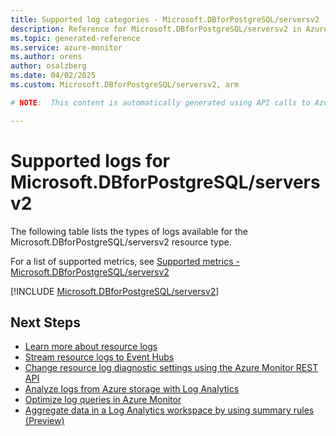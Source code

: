 ```yaml
---
title: Supported log categories - Microsoft.DBforPostgreSQL/serversv2
description: Reference for Microsoft.DBforPostgreSQL/serversv2 in Azure Monitor Logs.
ms.topic: generated-reference
ms.service: azure-monitor
ms.author: orens
author: osalzberg
ms.date: 04/02/2025
ms.custom: Microsoft.DBforPostgreSQL/serversv2, arm

# NOTE:  This content is automatically generated using API calls to Azure. Any edits made on these files will be overwritten in the next run of the script. 

---
```





# Supported logs for Microsoft.DBforPostgreSQL/serversv2  
The following table lists the types of logs available for the Microsoft.DBforPostgreSQL/serversv2 resource type.
  
  
  
For a list of supported metrics, see [Supported metrics - Microsoft.DBforPostgreSQL/serversv2](../supported-metrics/microsoft-dbforpostgresql-serversv2-metrics.md)  
  

  
[!INCLUDE [Microsoft.DBforPostgreSQL/serversv2](~/reusable-content/ce-skilling/azure/includes/azure-monitor/reference/logs/microsoft-dbforpostgresql-serversv2-logs-include.md)]  
  

## Next Steps

* [Learn more about resource logs](/azure/azure-monitor/essentials/platform-logs-overview)
* [Stream resource logs to Event Hubs](/azure/azure-monitor/essentials/resource-logs#send-to-azure-event-hubs)
* [Change resource log diagnostic settings using the Azure Monitor REST API](/rest/api/monitor/diagnosticsettings)
* [Analyze logs from Azure storage with Log Analytics](/azure/azure-monitor/essentials/resource-logs#send-to-log-analytics-workspace)
* [Optimize log queries in Azure Monitor](/azure/azure-monitor/logs/query-optimization)
* [Aggregate data in a Log Analytics workspace by using summary rules (Preview)](/azure/azure-monitor/logs/summary-rules)